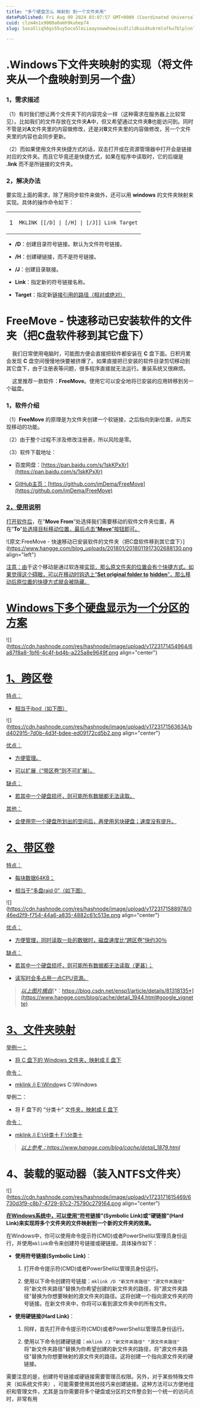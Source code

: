 ```yaml
---
title: "多个硬盘怎么 映射到 到一个文件夹用"
datePublished: Fri Aug 09 2024 03:07:57 GMT+0000 (Coordinated Universal Time)
cuid: clzm4n1x9000a0amh9kuhep74
slug: 5asa5liq56gs55uy5oco5lmiioayoowwhowiscdlildkuidkukrmlofku7blplnnlkg

---
```


# .Windows下文件夹映射的实现（将文件夹从一个盘映射到另一个盘）

### 1，需求描述

（1）有时我们想让两个文件夹下的内容完全一样（这种需求在服务器上比较常见）。比如我们的文件存放在文件夹**A**中，但又希望通过文件夹**B**也能访问到。同时不管是对**A**文件夹里的内容做修改，还是对**B**文件夹里的内容做修改，另一个文件夹里的内容也会同步更新。

（2）而如果使用文件夹快捷方式的话，双击打开或在资源管理器中打开会是链接对应的文件夹。而且它毕竟还是快捷方式，如果在程序中读取时，它的后缀是 **.link** 而不是所链接的文件夹。  

### 2，解决办法

要实现上面的需求，除了用同步软件来做外，还可以用 **windows** 的文件夹映射来实现。具体的操作命令如下：

<table><tbody><tr><td colspan="1" rowspan="1"><p>1</p></td><td colspan="1" rowspan="1"><p><code>MKLINK [[/D] | [/H] | [/J]] Link Target</code></p></td></tr></tbody></table>

* **/D**：创建目录符号链接。默认为文件符号链接。
    
* **/H**：创建硬链接，而不是符号链接。
    
* **/J**：创建目录联接。
    
* **Link**：指定新的符号链接名称。
    
* **Target**：指定新[链接引用的路径（相对或绝对）](https://www.hangge.com/)
    

# FreeMove - 快速移动已安装软件的文件夹（把C盘软件移到其它盘下）

    我们日常使用电脑时，可能图方便会直接把软件都安装在 **C** 盘下面。日积月累会发现 **C** 盘空间慢慢地快要被挤爆了。如果直接把已安装的软件目录剪切移动到其它盘下，由于注册表等问题，很多程序直接就无法运行。重装系统又很麻烦。

    这里推荐一款软件：**FreeMove**。使用它可以安全地将已安装的应用转移到另一个磁盘。

### 1，软件介绍

（1）**FreeMove** 的原理是为文件夹创建一个软链接，之后指向到新位置，从而实现移动的功能。

（2）由于整个过程不涉及修改注册表，所以风险是零。

（3）软件下载地址：

* 百度网盘：[https://pan.baidu.com/s/1skKPxXr](https://pan.baidu.com/s/1skKPxXr)
    
* [GitHub主页：](https://pan.baidu.com/s/1skKPxXr)[https://github.com/imDema/FreeMove](https://github.com/imDema/FreeMove)
    

### [2，使用说明](https://github.com/imDema/FreeMove)

[打开软件后](https://github.com/imDema/FreeMove)，在"**Move From**”处选择我们需要移动的软件文件夹位置，再在“**To**”[处选择目标移动位置，最后点击“**Move**”按钮即可。](https://pan.baidu.com/s/1skKPxXr)

![原文:FreeMove - 快速移动已安装软件的文件夹（把C盘软件移到其它盘下）](https://www.hangge.com/blog_uploads/201801/2018011917302688130.png align="left")

[注意：由](https://pan.baidu.com/s/1skKPxXr)于这个移动是通过软连接[实现，那么](https://github.com/imDema/FreeMove)[原文件夹的位置会有个快捷方式。如果觉得这个碍眼，可以在移动时钩选上“**Set or**](https://pan.baidu.com/s/1skKPxXr)**igi**[**nal folder to**](https://github.com/imDema/FreeMove) [**hidden**”，那么移动后原位置的快捷方式就会被隐藏。](https://pan.baidu.com/s/1skKPxXr)

# [Windows下多个硬盘显示为一个分区的方案](https://pan.baidu.com/s/1skKPxXr)

![](https://cdn.hashnode.com/res/hashnode/image/upload/v1723171454964/6a87f8a8-1bf6-4c4f-bd4b-a225a8e9649f.png align="center")

# [**1、跨区卷**](https://pan.baidu.com/s/1skKPxXr)

[特点：](https://pan.baidu.com/s/1skKPxXr)

* [相当](https://www.hangge.com/)[于jbod（如下图）](https://github.com/imDema/FreeMove)
    

![](https://cdn.hashnode.com/res/hashnode/image/upload/v1723171563634/bd402915-7d0b-4d3f-bdee-ed09172cd5b2.png align="center")

[优点：](https://github.com/imDema/FreeMove)

* [方便管理。](https://github.com/imDema/FreeMove)
    
* [可以](https://github.com/imDema/FreeMove)[扩展（“带区卷”则不可扩展）。](https://pan.baidu.com/s/1skKPxXr)
    

[缺点：](https://pan.baidu.com/s/1skKPxXr)

* [若其中一个硬](https://pan.baidu.com/s/1skKPxXr)[盘损坏，则可能所有数据](https://www.hangge.com/)[都无法读取。](https://github.com/imDema/FreeMove)
    

[其他：](https://github.com/imDema/FreeMove)

* [会使用完一个硬盘所划出的空间后，再](https://github.com/imDema/FreeMove)[使用另块硬盘；速度没](https://www.hangge.com/)[有提升。](https://www.hangge.com/blog/cache/detail_1944.html#google_vignette)
    

# [**2、带区卷**](https://www.hangge.com/blog/cache/detail_1944.html#google_vignette)

[特点：](https://www.hangge.com/blog/cache/detail_1944.html#google_vignette)

* [每块数据64KB；](https://pan.baidu.com/s/1skKPxXr)
    
* [相当于“多盘raid 0”（如下](https://pan.baidu.com/s/1skKPxXr)[图）](https://www.hangge.com/blog/cache/detail_1944.html#google_vignette)
    

![](https://cdn.hashnode.com/res/hashnode/image/upload/v1723171588978/046ed2f9-f754-44a6-a835-4882c61c513e.png align="center")

[优点](https://www.hangge.com/blog/cache/detail_1944.html#google_vignette)[：](https://github.com/imDema/FreeMove)

* [方便管理，同时读取一处的数据时，磁盘速度比“跨区卷”快约3](https://github.com/imDema/FreeMove)[0％](https://www.hangge.com/blog/cache/detail_1944.html#google_vignette)
    

[缺点：](https://www.hangge.com/blog/cache/detail_1944.html#google_vignette)

* [若其中一个硬盘损坏，则可能所有数据都无法读取（更甚）；](https://www.hangge.com/blog/cache/detail_1944.html#google_vignette)
    
* [读写时会多占用一点CPU](https://www.hangge.com/blog/cache/detail_1944.html#google_vignette)[资源。](https://www.hangge.com/)
    

> [*以上图片摘自*](https://www.hangge.com/)[*：https://blog.csdn.net/ensp1/article/details/81318135*](https://www.hangge.com/blog/cache/detail_1944.html#google_vignette)

# [**3、文件**](https://www.hangge.com/blog/cache/detail_1944.html#google_vignette)[**夹映射**](https://www.hangge.com/blog/cache/detail_1879.html)

[举例一：](https://www.hangge.com/blog/cache/detail_1944.html#google_vignette)

* [将 C 盘下的 Windows 文件夹](https://www.hangge.com/blog/cache/detail_1944.html#google_vignette)[，映射成 E 盘下](https://www.hangge.com/)
    

[命](https://www.hangge.com/)[令：](https://www.hangge.com/blog/cache/detail_1944.html#google_vignette)

* [mklink /j E:\\Windo](https://www.hangge.com/blog/cache/detail_1944.html#google_vignette)ws C:\\Windows
    

举例二：

* 将 F 盘下的 “分类十” 文[件夹，映射成 E 盘下](https://www.hangge.com/blog/cache/detail_1944.html#google_vignette)
    

[命令：](https://www.hangge.com/blog/cache/detail_1944.html#google_vignette)

* [mklink /j E:\\分类十 F:\\分类十](https://www.hangge.com/blog/cache/detail_1944.html#google_vignette)
    

> [*以上参考：https://www*](https://www.hangge.com/blog/cache/detail_1944.html#google_vignette)[*.hangge.com/blog/cache/detail\_1879.html*](https://www.hangge.com/blog/cache/detail_1879.html)

# **4、装载的驱动器（装入NTFS文件夹）**

![](https://cdn.hashnode.com/res/hashnode/image/upload/v1723171615469/6730d3f9-c8b7-4729-97c2-75790c279164.png align="center")

[**在Windows系统中，‌可以使用“符号链**](https://www.cnblogs.com/xiaohi/p/15321421.html)**接”(Symbolic Link)或“硬链接”(Hard Link)来实现将多个文件夹的文件映射到一个新的文件夹的效果。‌**

在Windows中，‌你可以使用命令提示符(CMD)或者PowerShell以管理员身份运行，‌并使用`mklink`命令来创建符号链接或硬链接。‌具体操作如下：‌

* **使用符号链接(Symbolic Link)**：‌
    
    1. 打开命令提示符(CMD)或者PowerShell以管理员身份运行。‌
        
    2. 使用以下命令创建符号链接：‌`mklink /D "新文件夹路径" "源文件夹路径"`  
        将"新文件夹路径"替换为你希望创建的新文件夹的路径，‌将"源文件夹路径"替换为你想要映射的源文件夹的路径。‌这将创建一个指向源文件夹的符号链接。‌在新文件夹中，‌你将可以看到源文件夹中的所有文件。‌
        
* **使用硬链接(Hard Link)**：‌
    
    1. 同样，‌首先打开命令提示符(CMD)或者PowerShell以管理员身份运行。‌
        
    2. 使用以下命令创建硬链接：‌`mklink /J "新文件夹路径" "源文件夹路径"`  
        将"新文件夹路径"替换为你希望创建的新文件夹的路径，‌将"源文件夹路径"替换为你想要映射的源文件夹的路径。‌这将创建一个指向源文件夹的硬链接。‌
        

需要注意的是，‌创建符号链接或硬链接需要管理员权限。‌另外，‌对于某些特殊文件夹（‌如系统文件夹）‌，‌可能需要使用其他技巧来创建链接。‌这种方法可以方便地组织和管理文件，‌尤其是当你需要将多个硬盘或分区的文件整合到一个统一的访问点时，‌非常有用